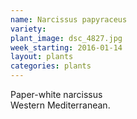 ```yaml
---
name: Narcissus papyraceus
variety: 
plant_image: dsc_4827.jpg
week_starting: 2016-01-14
layout: plants 
categories: plants 
---
```

Paper-white narcissus<br />Western Mediterranean. 